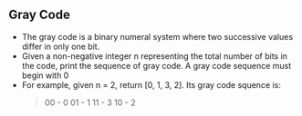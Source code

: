 Gray Code
----------
+ The gray code is a binary numeral system where two successive values differ in only one bit.
+ Given a non-negative integer n representing the total number of bits in the code, print
  the sequence of gray code. A gray code sequence must begin with 0
+ For example, given n = 2, return [0, 1, 3, 2]. Its gray code squence is:
  > 00   - 0
  > 01   - 1
  > 11   - 3
  > 10   - 2
